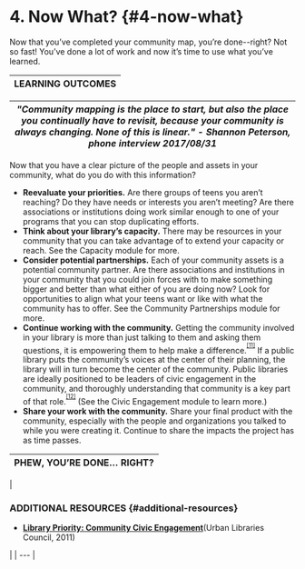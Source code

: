 # 4\. Now What? {#4-now-what}

Now that you’ve completed your community map, you’re done--right? Not so fast! You’ve done a lot of work and now it’s time to use what you’ve learned.

| **LEARNING OUTCOMES** |
| --- |

| **_&quot;Community mapping is the place to start, but also the place you continually have to revisit, because your community is always changing. None of this is linear.&quot; - Shannon Peterson, phone interview 2017/08/31_** |
| --- |

Now that you have a clear picture of the people and assets in your community, what do you do with this information?

*   **Reevaluate your priorities.** Are there groups of teens you aren’t reaching? Do they have needs or interests you aren’t meeting? Are there associations or institutions doing work similar enough to one of your programs that you can stop duplicating efforts.
*   **Think about your library’s capacity.** There may be resources in your community that you can take advantage of to extend your capacity or reach. See the Capacity module for more.
*   **Consider potential partnerships.** Each of your community assets is a potential community partner. Are there associations and institutions in your community that you could join forces with to make something bigger and better than what either of you are doing now? Look for opportunities to align what your teens want or like with what the community has to offer. See the Community Partnerships module for more.
*   **Continue working with the community.** Getting the community involved in your library is more than just talking to them and asking them questions, it is empowering them to help make a difference.<sup><sup id="905618198941386-footnote-ref-11"><a href="#905618198941386-footnote-11">[11]</a></sup></sup> If a public library puts the community’s voices at the center of their planning, the library will in turn become the center of the community. Public libraries are ideally positioned to be leaders of civic engagement in the community, and thoroughly understanding that community is a key part of that role.<sup><sup id="905618198941386-footnote-ref-12"><a href="#905618198941386-footnote-12">[12]</a></sup></sup> (See the Civic Engagement module to learn more.)
*   **Share your work with the community.** Share your final product with the community, especially with the people and organizations you talked to while you were creating it. Continue to share the impacts the project has as time passes.

| **PHEW, YOU’RE DONE… RIGHT?** |
| --- |

| 

### ADDITIONAL RESOURCES {#additional-resources}

*   [**Library Priority: Community Civic Engagement**](https://www.urbanlibraries.org/filebin/pdfs/ULC_Leadership_Brief_II_Full_4Pages.pdf)(Urban Libraries Council, 2011)

 |
| --- |

[^11]: CSV Consulting. (2006). _Community engagement in public libraries: A report on current practice and future developments_. London, UK: Museums Libraries Archives Partnership. Retrieved from http://webarchive.nationalarchives.gov.uk/20080727054209/http://www.mla.gov.uk/resources/assets//C/community_engagement_report_9654.pdf

[^12]: Urban Libraries Council. (2011). _Library priority: Community civic engagement_ (Leadership Brief). Urban Libraries Council. Retrieved from https://www.urbanlibraries.org/filebin/pdfs/ULC_Leadership_Brief_II_Full_4Pages.pdf